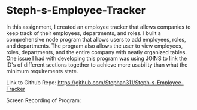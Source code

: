 # Steph-s-Employee-Tracker

In this assignment, I created an employee tracker that allows companies to keep track of their employees, departments, and roles. I built a comprehensive node program that allows users to add employees, roles, and departments. The program also allows the user to view employees, roles, departments, and the entire company with neatly organized tables. One issue I had with developing this program was using JOINS to link the ID's of different sections together to achieve more usability than what the minimum requirements state.

Link to Github Repo: https://github.com/Stephan311/Steph-s-Employee-Tracker

Screen Recording of Program:


